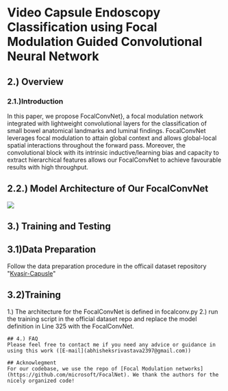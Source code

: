 # Video Capsule Endoscopy Classification using Focal Modulation Guided Convolutional Neural Network
## 2.) Overview
### 2.1.)Introduction
In this paper, we propose FocalConvNet}, a focal modulation network integrated with lightweight convolutional layers for the classification of small bowel anatomical landmarks and luminal findings. FocalConvNet leverages focal modulation to attain global context and allows global-local spatial interactions throughout the forward pass. Moreover, the convolutional block with its intrinsic inductive/learning bias and capacity to extract hierarchical features allows our FocalConvNet to achieve favourable results with high throughput.

## 2.2.) Model Architecture of Our FocalConvNet
![](FocalConvNet_v2.jpeg)

## 3.) Training and Testing
## 3.1)Data Preparation
Follow the data preparation procedure in the officail dataset repository "[Kvasir-Capusle](https://github.com/simula/kvasir-capsule)"

## 3.2)Training
1.) The architecture for the FocalConvNet is defined in focalconv.py 
2.) run the training script in the official dataset repo and replace the model definition in Line 325 with the FocalConvNet.


```
## 4.) FAQ
Please feel free to contact me if you need any advice or guidance in using this work ([E-mail](abhisheksrivastava2397@gmail.com)) 

## Acknowlegment
For our codebase, we use the repo of [Focal Modulation networks](https://github.com/microsoft/FocalNet). We thank the authors for the nicely organized code!
